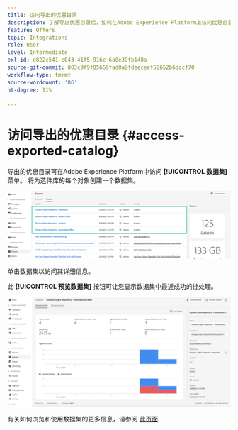 ```yaml
---
title: 访问导出的优惠目录
description: 了解导出优惠目录后，如何在Adobe Experience Platform上访问优惠目录
feature: Offers
topic: Integrations
role: User
level: Intermediate
exl-id: d822c541-c043-41f5-916c-6a8e39fb148a
source-git-commit: 803c9f9f05669fad0a9fdeeceef58652b6dccf70
workflow-type: tm+mt
source-wordcount: '86'
ht-degree: 11%

---
```


# 访问导出的优惠目录 {#access-exported-catalog}

导出的优惠目录可在Adobe Experience Platform中访问 **[!UICONTROL 数据集]** 菜单。 将为选件库的每个对象创建一个数据集。

![](../assets/datasets-list.png)

单击数据集以访问其详细信息。

此 **[!UICONTROL 预览数据集]** 按钮可让您显示数据集中最近成功的批处理。

![](../assets/dataset-activity.png)

有关如何浏览和使用数据集的更多信息，请参阅 [此页面](../../data/get-started-datasets.md).
